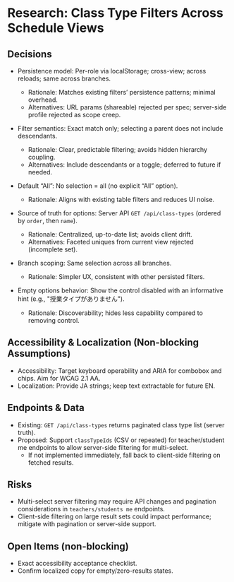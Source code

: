 # Research: Class Type Filters Across Schedule Views

## Decisions

- Persistence model: Per-role via localStorage; cross-view; across reloads; same across branches.
  - Rationale: Matches existing filters’ persistence patterns; minimal overhead.
  - Alternatives: URL params (shareable) rejected per spec; server-side profile rejected as scope creep.

- Filter semantics: Exact match only; selecting a parent does not include descendants.
  - Rationale: Clear, predictable filtering; avoids hidden hierarchy coupling.
  - Alternatives: Include descendants or a toggle; deferred to future if needed.

- Default “All”: No selection = all (no explicit “All” option).
  - Rationale: Aligns with existing table filters and reduces UI noise.

- Source of truth for options: Server API `GET /api/class-types` (ordered by `order`, then `name`).
  - Rationale: Centralized, up-to-date list; avoids client drift.
  - Alternatives: Faceted uniques from current view rejected (incomplete set).

- Branch scoping: Same selection across all branches.
  - Rationale: Simpler UX, consistent with other persisted filters.

- Empty options behavior: Show the control disabled with an informative hint (e.g., "授業タイプがありません").
  - Rationale: Discoverability; hides less capability compared to removing control.

## Accessibility & Localization (Non-blocking Assumptions)

- Accessibility: Target keyboard operability and ARIA for combobox and chips. Aim for WCAG 2.1 AA.
- Localization: Provide JA strings; keep text extractable for future EN.

## Endpoints & Data

- Existing: `GET /api/class-types` returns paginated class type list (server truth).
- Proposed: Support `classTypeIds` (CSV or repeated) for teacher/student me endpoints to allow server-side filtering for multi-select.
  - If not implemented immediately, fall back to client-side filtering on fetched results.

## Risks

- Multi-select server filtering may require API changes and pagination considerations in `teachers/students me` endpoints.
- Client-side filtering on large result sets could impact performance; mitigate with pagination or server-side support.

## Open Items (non-blocking)

- Exact accessibility acceptance checklist.
- Confirm localized copy for empty/zero-results states.
